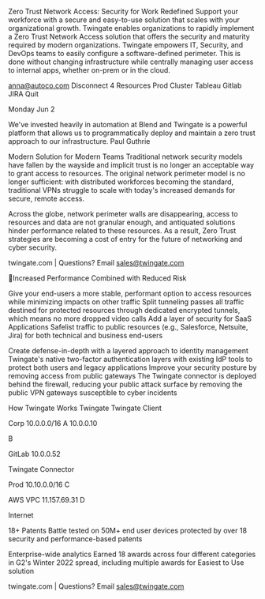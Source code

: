 Zero Trust Network Access: 
 Security for Work Redefined
Support your workforce with a secure and easy-to-use solution that scales with your organizational growth.
Twingate enables organizations to rapidly implement a Zero Trust Network Access solution that offers the security and maturity required by modern organizations. Twingate empowers IT, Security, and DevOps teams to easily configure a software-defined perimeter. This is done without changing infrastructure while centrally managing user access to internal apps, whether on-prem or in the cloud.

anna@autoco.com Disconnect
4 Resources Prod Cluster Tableau Gitlab JIRA
Quit

Monday Jun 2

We've invested heavily in automation at Blend and Twingate is a powerful platform that allows us to programmatically deploy and maintain a zero trust approach to our infrastructure.
Paul Guthrie

Modern Solution for Modern Teams
Traditional network security models have fallen by the wayside and implicit trust is no longer an acceptable way to grant access to resources. The original network perimeter model is no longer sufficient: with distributed workforces becoming the standard, traditional VPNs struggle to scale with today's increased demands for secure, remote access. 

Across the globe, network perimeter walls are disappearing, access to resources and data are not granular enough, and antiquated solutions hinder performance related to these resources. As a result, Zero Trust strategies are becoming a cost of entry for the future of networking and cyber security.

twingate.com | Questions? Email sales@twingate.com

Increased Performance Combined with Reduced Risk

Give your end-users a more stable, performant option to access resources while minimizing impacts on other traffic Split tunneling passes all traffic destined for protected resources through dedicated encrypted tunnels, which means no more dropped video calls
Add a layer of security for SaaS Applications Safelist traffic to public resources (e.g., Salesforce, Netsuite, Jira) for both technical and business end-users

Create defense-in-depth with a layered approach to identity management Twingate's native two-factor authentication layers with existing IdP tools to protect both users and legacy applications
Improve your security posture by removing access from public gateways The Twingate connector is deployed behind the firewall, reducing your public attack surface by removing the public VPN gateways susceptible to cyber incidents

How Twingate Works
Twingate Twingate Client

Corp 10.0.0.0/16
A 10.0.0.10

B

GitLab 10.0.0.52

Twingate Connector

Prod
10.10.0.0/16
C

AWS VPC
11.157.69.31
D

Internet

18+ Patents Battle tested on 50M+ end user devices protected by over 18 security and performance-based patents

Enterprise-wide analytics Earned 18 awards across four different categories in G2's Winter 2022 spread, including multiple awards for Easiest to Use solution

twingate.com | Questions? Email sales@twingate.com

